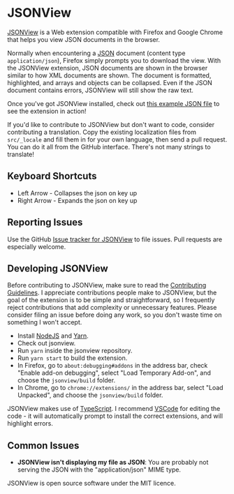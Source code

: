 JSONView
========

[JSONView](http://jsonview.com) is a Web extension compatible with Firefox and Google Chrome that helps you view JSON documents in the browser.

Normally when encountering a [JSON](http://json.org) document (content type `application/json`), Firefox simply prompts you to download the view. With the JSONView extension, JSON documents are shown in the browser similar to how XML documents are shown. The document is formatted, highlighted, and arrays and objects can be collapsed. Even if the JSON document contains errors, JSONView will still show the raw text.

Once you've got JSONView installed, check out [this example JSON file](http://jsonview.com/example.json) to see the extension in action!

If you'd like to contribute to JSONView but don't want to code, consider contributing a translation. Copy the existing localization files from `src/_locale` and fill them in for your own language, then send a pull request. You can do it all from the GitHub interface. There's not many strings to translate!

Keyboard Shortcuts
----------------

* Left Arrow - Collapses the json on key up
* Right Arrow - Expands the json on key up

Reporting Issues
----------------

Use the GitHub [Issue tracker for JSONView](https://github.com/bhollis/jsonview/issues) to file issues. Pull requests are especially welcome.

Developing JSONView
-------------------

Before contributing to JSONView, make sure to read the [Contributing Guidelines](CONTRIBUTING.md). I appreciate contributions people make to JSONView, but the goal of the extension is to be simple and straightforward, so I frequently reject contributions that add complexity or unnecessary features. Please consider filing an issue before doing any work, so you don't waste time on something I won't accept.

* Install [NodeJS](https://nodejs.org/en/) and [Yarn](https://yarnpkg.com/en/docs/install).
* Check out jsonview.
* Run `yarn` inside the jsonview repository.
* Run `yarn start` to build the extension.
* In Firefox, go to `about:debugging#addons` in the address bar, check "Enable add-on debugging", select "Load Temporary Add-on", and choose the `jsonview/build` folder.
* In Chrome, go to `chrome://extensions/` in the address bar, select "Load Unpacked", and choose the `jsonview/build` folder.

JSONView makes use of [TypeScript](https://www.typescriptlang.org/). I recommend [VSCode](https://code.visualstudio.com/) for editing the code - it will automatically prompt to install the correct extensions, and will highlight errors.

Common Issues
-------------
* **JSONView isn't displaying my file as JSON**: You are probably not serving
  the JSON with the "application/json" MIME type.

JSONView is open source software under the MIT licence.
